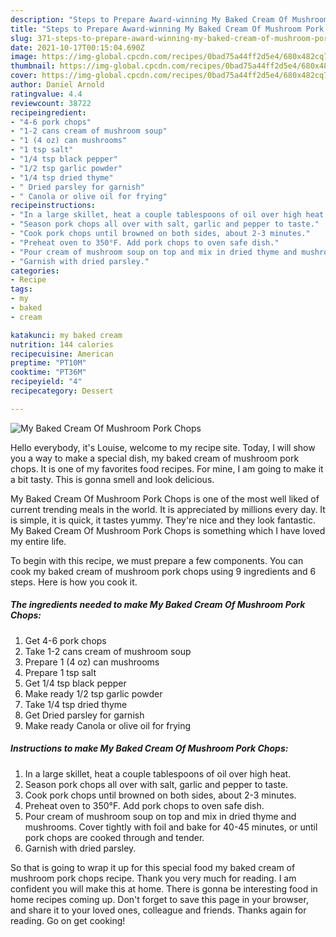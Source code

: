 ```yaml
---
description: "Steps to Prepare Award-winning My Baked Cream Of Mushroom Pork Chops"
title: "Steps to Prepare Award-winning My Baked Cream Of Mushroom Pork Chops"
slug: 371-steps-to-prepare-award-winning-my-baked-cream-of-mushroom-pork-chops
date: 2021-10-17T00:15:04.690Z
image: https://img-global.cpcdn.com/recipes/0bad75a44ff2d5e4/680x482cq70/my-baked-cream-of-mushroom-pork-chops-recipe-main-photo.jpg
thumbnail: https://img-global.cpcdn.com/recipes/0bad75a44ff2d5e4/680x482cq70/my-baked-cream-of-mushroom-pork-chops-recipe-main-photo.jpg
cover: https://img-global.cpcdn.com/recipes/0bad75a44ff2d5e4/680x482cq70/my-baked-cream-of-mushroom-pork-chops-recipe-main-photo.jpg
author: Daniel Arnold
ratingvalue: 4.4
reviewcount: 38722
recipeingredient:
- "4-6 pork chops"
- "1-2 cans cream of mushroom soup"
- "1 (4 oz) can mushrooms"
- "1 tsp salt"
- "1/4 tsp black pepper"
- "1/2 tsp garlic powder"
- "1/4 tsp dried thyme"
- " Dried parsley for garnish"
- " Canola or olive oil for frying"
recipeinstructions:
- "In a large skillet, heat a couple tablespoons of oil over high heat."
- "Season pork chops all over with salt, garlic and pepper to taste."
- "Cook pork chops until browned on both sides, about 2-3 minutes."
- "Preheat oven to 350°F. Add pork chops to oven safe dish."
- "Pour cream of mushroom soup on top and mix in dried thyme and mushrooms. Cover tightly with foil and bake for 40-45 minutes, or until pork chops are cooked through and tender."
- "Garnish with dried parsley."
categories:
- Recipe
tags:
- my
- baked
- cream

katakunci: my baked cream 
nutrition: 144 calories
recipecuisine: American
preptime: "PT10M"
cooktime: "PT36M"
recipeyield: "4"
recipecategory: Dessert

---
```



![My Baked Cream Of Mushroom Pork Chops](https://img-global.cpcdn.com/recipes/0bad75a44ff2d5e4/680x482cq70/my-baked-cream-of-mushroom-pork-chops-recipe-main-photo.jpg)

Hello everybody, it's Louise, welcome to my recipe site. Today, I will show you a way to make a special dish, my baked cream of mushroom pork chops. It is one of my favorites food recipes. For mine, I am going to make it a bit tasty. This is gonna smell and look delicious.



My Baked Cream Of Mushroom Pork Chops is one of the most well liked of current trending meals in the world. It is appreciated by millions every day. It is simple, it is quick, it tastes yummy. They're nice and they look fantastic. My Baked Cream Of Mushroom Pork Chops is something which I have loved my entire life.


To begin with this recipe, we must prepare a few components. You can cook my baked cream of mushroom pork chops using 9 ingredients and 6 steps. Here is how you cook it.

<!--inarticleads1-->

##### The ingredients needed to make My Baked Cream Of Mushroom Pork Chops:

1. Get 4-6 pork chops
1. Take 1-2 cans cream of mushroom soup
1. Prepare 1 (4 oz) can mushrooms
1. Prepare 1 tsp salt
1. Get 1/4 tsp black pepper
1. Make ready 1/2 tsp garlic powder
1. Take 1/4 tsp dried thyme
1. Get  Dried parsley for garnish
1. Make ready  Canola or olive oil for frying




<!--inarticleads2-->

##### Instructions to make My Baked Cream Of Mushroom Pork Chops:

1. In a large skillet, heat a couple tablespoons of oil over high heat.
1. Season pork chops all over with salt, garlic and pepper to taste.
1. Cook pork chops until browned on both sides, about 2-3 minutes.
1. Preheat oven to 350°F. Add pork chops to oven safe dish.
1. Pour cream of mushroom soup on top and mix in dried thyme and mushrooms. Cover tightly with foil and bake for 40-45 minutes, or until pork chops are cooked through and tender.
1. Garnish with dried parsley.




So that is going to wrap it up for this special food my baked cream of mushroom pork chops recipe. Thank you very much for reading. I am confident you will make this at home. There is gonna be interesting food in home recipes coming up. Don't forget to save this page in your browser, and share it to your loved ones, colleague and friends. Thanks again for reading. Go on get cooking!

